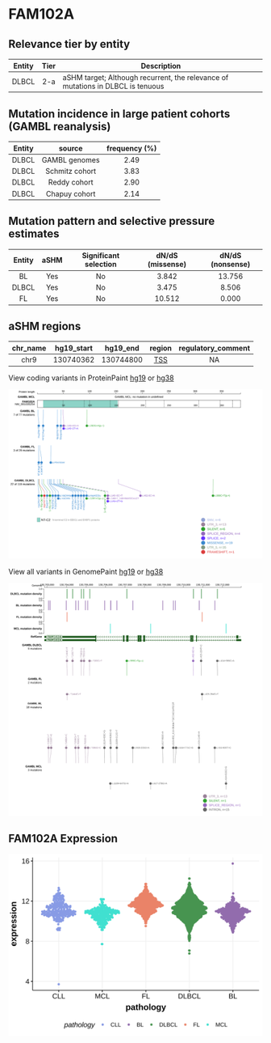 # FAM102A

## Relevance tier by entity

|Entity|Tier|Description                              |
|:------:|:----:|-----------------------------------------|
|DLBCL |2-a | aSHM target; Although recurrent, the relevance of mutations in DLBCL is tenuous |

## Mutation incidence in large patient cohorts (GAMBL reanalysis)

|Entity|source        |frequency (%)|
|:------:|:--------------:|:-------------:|
|DLBCL |GAMBL genomes |2.49         |
|DLBCL |Schmitz cohort|3.83         |
|DLBCL |Reddy cohort  |2.90         |
|DLBCL |Chapuy cohort |2.14         |

## Mutation pattern and selective pressure estimates

|Entity|aSHM|Significant selection|dN/dS (missense)|dN/dS (nonsense)|
|:------:|:----:|:---------------------:|:----------------:|:----------------:|
|BL    |Yes |No                   | 3.842          |13.756          |
|DLBCL |Yes |No                   | 3.475          | 8.506          |
|FL    |Yes |No                   |10.512          | 0.000          |

## aSHM regions

|chr_name|hg19_start|hg19_end |region                                                                                     |regulatory_comment|
|:--------:|:----------:|:---------:|:-------------------------------------------------------------------------------------------:|:------------------:|
|chr9    |130740362 |130744800|[TSS](https://genome.ucsc.edu/s/rdmorin/GAMBL%20hg19?position=chr9%3A130740362%2D130744800)|NA                |


View coding variants in ProteinPaint [hg19](https://morinlab.github.io/LLMPP/GAMBL/FAM102A_protein.html)  or [hg38](https://morinlab.github.io/LLMPP/GAMBL/FAM102A_protein_hg38.html)

![image](images/proteinpaint/FAM102A_NM_001035254.svg)

View all variants in GenomePaint [hg19](https://morinlab.github.io/LLMPP/GAMBL/FAM102A.html)  or [hg38](https://morinlab.github.io/LLMPP/GAMBL/FAM102A_hg38.html)

![image](images/proteinpaint/FAM102A.svg)
## FAM102A Expression
![image](images/gene_expression/FAM102A_by_pathology.svg)
<!-- ORIGIN: Unknown -->
